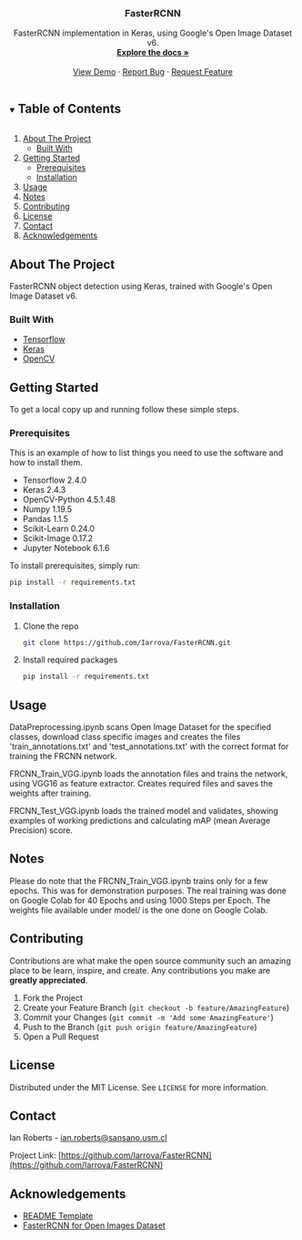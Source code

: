 <!--
*** Thanks for checking out the Best-README-Template. If you have a suggestion
*** that would make this better, please fork the repo and create a pull request
*** or simply open an issue with the tag "enhancement".
*** Thanks again! Now go create something AMAZING! :D
***
***
***
*** To avoid retyping too much info. Do a search and replace for the following:
*** github_username, repo_name, twitter_handle, email, project_title, project_description
-->



<!-- PROJECT SHIELDS -->
<!--
*** I'm using markdown "reference style" links for readability.
*** Reference links are enclosed in brackets [ ] instead of parentheses ( ).
*** See the bottom of this document for the declaration of the reference variables
*** for contributors-url, forks-url, etc. This is an optional, concise syntax you may use.
*** https://www.markdownguide.org/basic-syntax/#reference-style-links
-->


<!-- PROJECT LOGO -->
<br />
<p align="center">
  <h3 align="center">FasterRCNN</h3>

  <p align="center">
    FasterRCNN implementation in Keras, using Google's Open Image Dataset v6.
    <br />
    <a href="https://github.com/Iarrova/FasterRCNN"><strong>Explore the docs »</strong></a>
    <br />
    <br />
    <a href="https://github.com/Iarrova/FasterRCNN">View Demo</a>
    ·
    <a href="https://github.com/Iarrova/FasterRCNN/issues">Report Bug</a>
    ·
    <a href="https://github.com/Iarrova/FasterRCNN/issues">Request Feature</a>
  </p>
</p>



<!-- TABLE OF CONTENTS -->
<details open="open">
  <summary><h2 style="display: inline-block">Table of Contents</h2></summary>
  <ol>
    <li>
      <a href="#about-the-project">About The Project</a>
      <ul>
        <li><a href="#built-with">Built With</a></li>
      </ul>
    </li>
    <li>
      <a href="#getting-started">Getting Started</a>
      <ul>
        <li><a href="#prerequisites">Prerequisites</a></li>
        <li><a href="#installation">Installation</a></li>
      </ul>
    </li>
    <li><a href="#usage">Usage</a></li>
    <li><a href="#notes">Notes</a></li>
    <li><a href="#contributing">Contributing</a></li>
    <li><a href="#license">License</a></li>
    <li><a href="#contact">Contact</a></li>
    <li><a href="#acknowledgements">Acknowledgements</a></li>
  </ol>
</details>



<!-- ABOUT THE PROJECT -->
## About The Project

FasterRCNN object detection using Keras, trained with Google's Open Image Dataset v6.


### Built With

* [Tensorflow](https://www.tensorflow.org/)
* [Keras](https://keras.io/)
* [OpenCV](https://opencv.org/)


<!-- GETTING STARTED -->
## Getting Started

To get a local copy up and running follow these simple steps.

### Prerequisites

This is an example of how to list things you need to use the software and how to install them.
* Tensorflow 2.4.0
* Keras 2.4.3
* OpenCV-Python 4.5.1.48
* Numpy 1.19.5
* Pandas 1.1.5
* Scikit-Learn 0.24.0
* Scikit-Image 0.17.2
* Jupyter Notebook 6.1.6

To install prerequisites, simply run:
  ```sh
  pip install -r requirements.txt
  ```


### Installation

1. Clone the repo
   ```sh
   git clone https://github.com/Iarrova/FasterRCNN.git
   ```
2. Install required packages
   ```sh
   pip install -r requirements.txt
   ```



<!-- USAGE EXAMPLES -->
## Usage

DataPreprocessing.ipynb scans Open Image Dataset for the specified classes, download class specific images and creates the files 'train_annotations.txt' and 'test_annotations.txt' with the correct format for training the FRCNN network.

FRCNN_Train_VGG.ipynb loads the annotation files and trains the network, using VGG16 as feature extractor. Creates required files and saves the weights after training.

FRCNN_Test_VGG.ipynb loads the trained model and validates, showing examples of working predictions and calculating mAP (mean Average Precision) score.


<!-- NOTES -->
## Notes
Please do note that the FRCNN_Train_VGG.ipynb trains only for a few epochs. This was for demonstration purposes. The real training was done on Google Colab for 40 Epochs and using 1000 Steps per Epoch. The weights file available under model/ is the one done on Google Colab.


<!-- CONTRIBUTING -->
## Contributing

Contributions are what make the open source community such an amazing place to be learn, inspire, and create. Any contributions you make are **greatly appreciated**.

1. Fork the Project
2. Create your Feature Branch (`git checkout -b feature/AmazingFeature`)
3. Commit your Changes (`git commit -m 'Add some AmazingFeature'`)
4. Push to the Branch (`git push origin feature/AmazingFeature`)
5. Open a Pull Request



<!-- LICENSE -->
## License

Distributed under the MIT License. See `LICENSE` for more information.



<!-- CONTACT -->
## Contact

Ian Roberts  - ian.roberts@sansano.usm.cl

Project Link: [https://github.com/Iarrova/FasterRCNN](https://github.com/Iarrova/FasterRCNN)



<!-- ACKNOWLEDGEMENTS -->
## Acknowledgements

* [README Template](https://github.com/othneildrew/Best-README-Template/)
* [FasterRCNN for Open Images Dataset](https://github.com/RockyXu66/Faster_RCNN_for_Open_Images_Dataset_Keras/)
